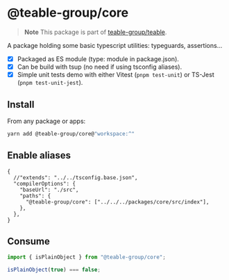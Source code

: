 # @teable-group/core

> **Note**
> This package is part of [teable-group/teable](https://github.com/teableio/teable).

A package holding some basic typescript utilities: typeguards, assertions...

- [x] Packaged as ES module (type: module in package.json).
- [x] Can be build with tsup (no need if using tsconfig aliases).
- [x] Simple unit tests demo with either Vitest (`pnpm test-unit`) or TS-Jest (`pnpm test-unit-jest`).

## Install

From any package or apps:

```bash
yarn add @teable-group/core@"workspace:^"
```

## Enable aliases

```json5
{
  //"extends": "../../tsconfig.base.json",
  "compilerOptions": {
    "baseUrl": "./src",
    "paths": {
      "@teable-group/core": ["../../../packages/core/src/index"],
    },
  },
}
```

## Consume

```typescript
import { isPlainObject } from "@teable-group/core";

isPlainObject(true) === false;
```
